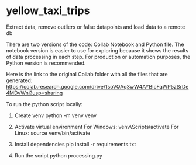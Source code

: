 # yellow_taxi_trips
Extract data, remove outliers or false datapoints and load data to a remote db

There are two versions of the code: Collab Notebook and Python file. The notebook version is easier to use for exploring because it shows the results of data processing in each step. For production or automation purposes, the Python version is recommended.

Here is the link to the original Collab folder with all the files that are generated: https://colab.research.google.com/drive/1soVQAq3wW4AYBIcFqWP5zSrDe4MDvWni?usp=sharing

To run the python script locally:

1. Create venv
python -m venv venv

2. Activate virtual environment
For Windows: venv\Scripts\activate
For Linux: source venv/bin/activate

3. Install dependencies
pip install -r requirements.txt

4. Run the script
python processing.py